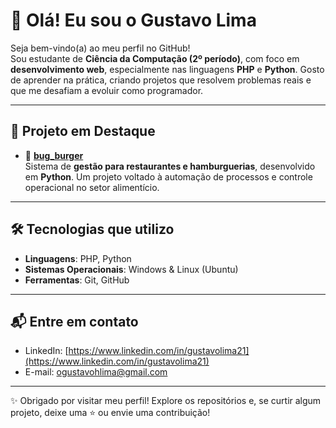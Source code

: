# 👋 Olá! Eu sou o Gustavo Lima

Seja bem-vindo(a) ao meu perfil no GitHub!  
Sou estudante de **Ciência da Computação (2º período)**, com foco em **desenvolvimento web**, especialmente nas linguagens **PHP** e **Python**. Gosto de aprender na prática, criando projetos que resolvem problemas reais e que me desafiam a evoluir como programador.

---

## 🚀 Projeto em Destaque

- 🍔 **[bug_burger](https://github.com/Gugahl/bug_burger)**  
  Sistema de **gestão para restaurantes e hamburguerias**, desenvolvido em **Python**. Um projeto voltado à automação de processos e controle operacional no setor alimentício.

---

## 🛠️ Tecnologias que utilizo

- **Linguagens**: PHP, Python  
- **Sistemas Operacionais**: Windows & Linux (Ubuntu)  
- **Ferramentas**: Git, GitHub

---

## 📬 Entre em contato

- LinkedIn: [https://www.linkedin.com/in/gustavolima21](https://www.linkedin.com/in/gustavolima21)  
- E-mail: [ogustavohlima@gmail.com](mailto:ogustavohlima@gmail.com)

---

✨ Obrigado por visitar meu perfil! Explore os repositórios e, se curtir algum projeto, deixe uma ⭐ ou envie uma contribuição!
